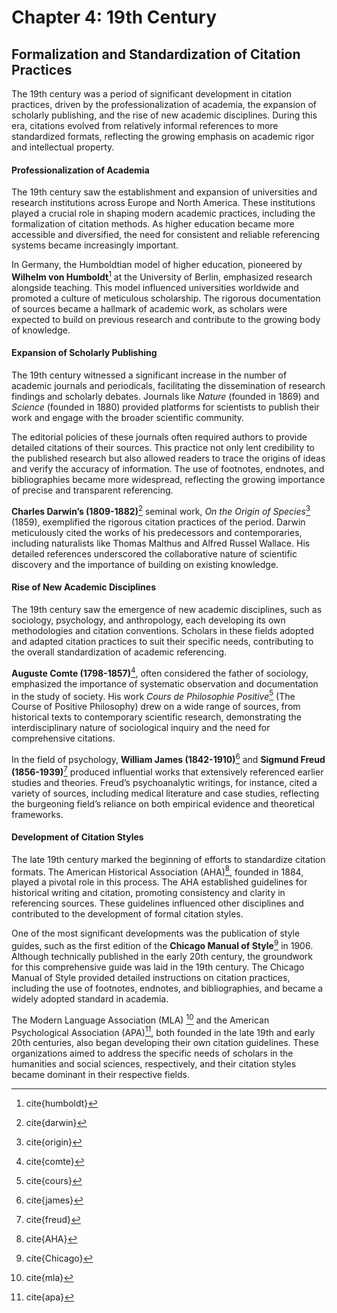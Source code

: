 # Chapter 4: 19th Century
## Formalization and Standardization of Citation Practices

The 19th century was a period of significant development in citation practices, driven by the professionalization of academia, the expansion of scholarly publishing, and the rise of new academic disciplines. During this era, citations evolved from relatively informal references to more standardized formats, reflecting the growing emphasis on academic rigor and intellectual property.

#### Professionalization of Academia

The 19th century saw the establishment and expansion of universities and research institutions across Europe and North America. These institutions played a crucial role in shaping modern academic practices, including the formalization of citation methods. As higher education became more accessible and diversified, the need for consistent and reliable referencing systems became increasingly important.

In Germany, the Humboldtian model of higher education, pioneered by **Wilhelm von Humboldt**[^humboldt] at the University of Berlin, emphasized research alongside teaching. This model influenced universities worldwide and promoted a culture of meticulous scholarship. The rigorous documentation of sources became a hallmark of academic work, as scholars were expected to build on previous research and contribute to the growing body of knowledge.

#### Expansion of Scholarly Publishing

The 19th century witnessed a significant increase in the number of academic journals and periodicals, facilitating the dissemination of research findings and scholarly debates. Journals like *Nature* (founded in 1869) and *Science* (founded in 1880) provided platforms for scientists to publish their work and engage with the broader scientific community.

The editorial policies of these journals often required authors to provide detailed citations of their sources. This practice not only lent credibility to the published research but also allowed readers to trace the origins of ideas and verify the accuracy of information. The use of footnotes, endnotes, and bibliographies became more widespread, reflecting the growing importance of precise and transparent referencing.

**Charles Darwin’s (1809-1882)**[^darwin] seminal work, *On the Origin of Species*[^origin] (1859), exemplified the rigorous citation practices of the period. Darwin meticulously cited the works of his predecessors and contemporaries, including naturalists like Thomas Malthus and Alfred Russel Wallace. His detailed references underscored the collaborative nature of scientific discovery and the importance of building on existing knowledge.

#### Rise of New Academic Disciplines

The 19th century saw the emergence of new academic disciplines, such as sociology, psychology, and anthropology, each developing its own methodologies and citation conventions. Scholars in these fields adopted and adapted citation practices to suit their specific needs, contributing to the overall standardization of academic referencing.

**Auguste Comte (1798-1857)**[^comte], often considered the father of sociology, emphasized the importance of systematic observation and documentation in the study of society. His work *Cours de Philosophie Positive*[^cours] (The Course of Positive Philosophy) drew on a wide range of sources, from historical texts to contemporary scientific research, demonstrating the interdisciplinary nature of sociological inquiry and the need for comprehensive citations.

In the field of psychology, **William James (1842-1910)**[^james] and **Sigmund Freud (1856-1939)**[^freud] produced influential works that extensively referenced earlier studies and theories. Freud’s psychoanalytic writings, for instance, cited a variety of sources, including medical literature and case studies, reflecting the burgeoning field’s reliance on both empirical evidence and theoretical frameworks.

#### Development of Citation Styles

The late 19th century marked the beginning of efforts to standardize citation formats. The American Historical Association (AHA)[^AHA], founded in 1884, played a pivotal role in this process. The AHA established guidelines for historical writing and citation, promoting consistency and clarity in referencing sources. These guidelines influenced other disciplines and contributed to the development of formal citation styles.

One of the most significant developments was the publication of style guides, such as the first edition of the **Chicago Manual of Style**[^Chicago] in 1906. Although technically published in the early 20th century, the groundwork for this comprehensive guide was laid in the 19th century. The Chicago Manual of Style provided detailed instructions on citation practices, including the use of footnotes, endnotes, and bibliographies, and became a widely adopted standard in academia.

The Modern Language Association (MLA) [^mla] and the American Psychological Association (APA)[^apa], both founded in the late 19th and early 20th centuries, also began developing their own citation guidelines. These organizations aimed to address the specific needs of scholars in the humanities and social sciences, respectively, and their citation styles became dominant in their respective fields.

[^humboldt]: cite{humboldt}
[^darwin]: cite{darwin}
[^origin]: cite{origin}
[^comte]: cite{comte}
[^cours]: cite{cours}
[^james]: cite{james}
[^freud]: cite{freud}
[^AHA]: cite{AHA}
[^Chicago]: cite{Chicago}
[^mla]: cite{mla}
[^apa]: cite{apa}
